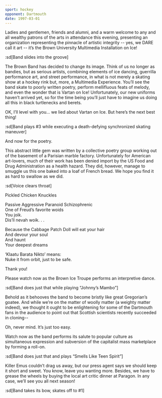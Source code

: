 ```yaml
---
sport: hockey
opponent: Dartmouth
date: 1997-03-01
---
```


Ladies and gentlemen, friends and alumni, and a warm welcome to any and all wealthy patrons of the arts in attendance this evening, presenting an organization representing the pinnacle of artistic integrity -- yes, we DARE call it art -- it’s the Brown University Multimedia Installation on Ice!

:sd[Band slides into the groove]

The Brown Band has decided to change its image. Think of us no longer as bandies, but as serious artists, combining elements of ice dancing, guerrilla performance art, and street performance, in what is not merely a skating show at a hockey rink but, more, a Multimedia Experience. You’ll see the band skate to poorly written poetry, perform mellifluous feats of melody, and even the wonder that is Vartan on Ice! Unfortunately, our new uniforms haven’t arrived yet, so for the time being you’ll just have to imagine us doing all this in black turtlenecks and berets.

OK, I’ll level with you... we lied about Vartan on Ice. But here’s the next best thing!

:sd[Band plays #3 while executing a death-defying synchronized skating maneuver]

And now for the poetry.

This abstract little gem was written by a collective poetry group working out of the basement of a Parisian marble factory. Unfortunately for American art-lovers, much of their work has been denied import by the US Food and Drug Administration as a health hazard. They did, however, manage to smuggle us this one baked into a loaf of French bread. We hope you find it as hard to swallow as we did.

:sd[Voice clears throat]

Pickled Chicken Knuckles

Passive Aggressive Paranoid Schizophrenic\
One of Freud’s favorite woids\
You joik.\
Dis’ll nevah woik. . .

Because the Cabbage Patch Doll will eat your hair\
And devour your soul\
And haunt\
Your deepest dreams

‘Klaatu Barata Nikto’ means:\
Nuke it from orbit, just to be safe.

Thank you!

Please watch now as the Brown Ice Troupe performs an interpretive dance.

:sd[Band does just that while playing “Johnny’s Mambo”]

Behold as it behooves the band to become bristly like great Gregorian’s goatee. And while we’re on the matter of woolly matter (a weighty matter indeed), we thought it ought to be enlightening for some of the Dartmouth fans in the audience to point out that Scottish scientists recently succeeded in cloning--

Oh, never mind. It’s just too easy.

Watch now as the band performs its salute to popular culture as simultaneous expression and subversion of the capitalist mass marketplace by forming a roll-on.

:sd[Band does just that and plays “Smells Like Teen Spirit”]

Killer Emus couldn’t drag us away, but our press agent says we should keep it short and sweet. You know, leave you wanting more. Besides, we have to grease the wheels by buying the local art critic dinner at Paragon. In any case, we’ll see you all next season!

:sd[Band takes its bow, skates off to #1]
